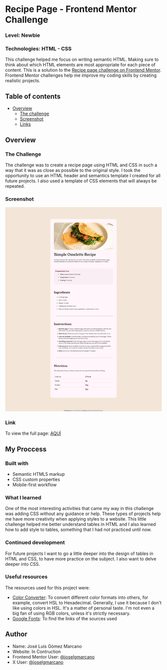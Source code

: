 <h1>Recipe Page - Frontend Mentor Challenge</h1>
<h3>Level: Newbie</h3>
<h3>Technologies: HTML - CSS</h3>
This challenge helped me focus on writing semantic HTML. Making sure to think about which HTML elements are most appropriate for each piece of content.
This is a solution to the <a href='https://www.frontendmentor.io/challenges/recipe-page-KiTsR8QQKm'>Recipe page challenge on Frontend Mentor</a>. Frontend Mentor challenges help me improve my coding skills by creating realistic projects. 

<h2>Table of contents</h2>

- [Overview](#overview)
  - [The challenge](#the-challenge)
  - [Screenshot](#screenshot)
  - [Links](#links)
<!--- [My process](#my-process)
  - [Built with](#built-with)
  - [What I learned](#what-i-learned)
  - [Continued development](#continued-development)
  - [Useful resources](#useful-resources)
- [Author](#author)
- [Acknowledgments](#acknowledgments)-->

<h2 id='overview'>Overview</h2>

<h3 id='the-challenge'>The Challenge</h3>

The challenge was to create a recipe page using HTML and CSS in such a way that it was as close as possible to the original style. I took the opportunity to use an HTML header and semantics template I created for all future projects. I also used a template of CSS elements that will always be repeated.

<h3 id='screenshot'>Screenshot</h3>

<img src='https://github.com/joselgmarcano/Frontend-Mentor-Challenges/blob/main/Recipe-Page/desktop-design.png' alt='Recipe Page Screenshot'>

<h3>Link</h3>

To view the full page:
<a href='https://frontend-mentor-challenge-recipe-page.netlify.app/' target='_blank'>AQUÍ</a>

<h2>My Proccess</h2>

<h3>Built with</h3>
<ul>
  <li>Semantic HTML5 markup</li>
  <li>CSS custom properties</li>
  <li>Mobile-first workflow</li>
</ul>

<h3>What I learned</h3>

One of the most interesting activities that came my way in this challenge was adding CSS without any guidance or help. These types of projects help me have more creativity when applying styles to a website. This little challenge helped me better understand tables in HTML and I also learned how to add style to tables, something that I had not practiced until now.

<h3>Continued development</h3>

For future projects I want to go a little deeper into the design of tables in HTML and CSS, to have more practice on the subject. I also want to delve deeper into CSS.

<h3>Useful resources</h3>
<p>The resources used for this project were:</p>
<ul>
  <li>
    <a href='https://www.w3schools.com/colors/colors_converter.asp' target='_blank'>Color Converter</a>: To convert different color formats into others, for example, convert HSL to Hexadecimal. Generally, I use it because I don't like using colors in HSL. It's a matter of personal taste. I'm not even a big fan of using RGB colors, unless it's strictly necessary.    
  </li>
  <li>
    <a href='https://fonts.google.com/' target='_blank'>Google Fonts</a>: To find the links of the sources used
  </li>
</ul>

<h2>Author</h2>
<ul>
<li>Name: José Luis Gómez Marcano</li>
<li>Website: In Contruction</li>
<li>Frontend Mentor User: <a href='https://www.frontendmentor.io/profile/joselgmarcano' target='_blank'>@joselgmarcano</a></li>
<li>X User:  <a href='https://x.com/joselgmarcano' target='_blank'>@joselgmarcano</a></li>
</ul>
